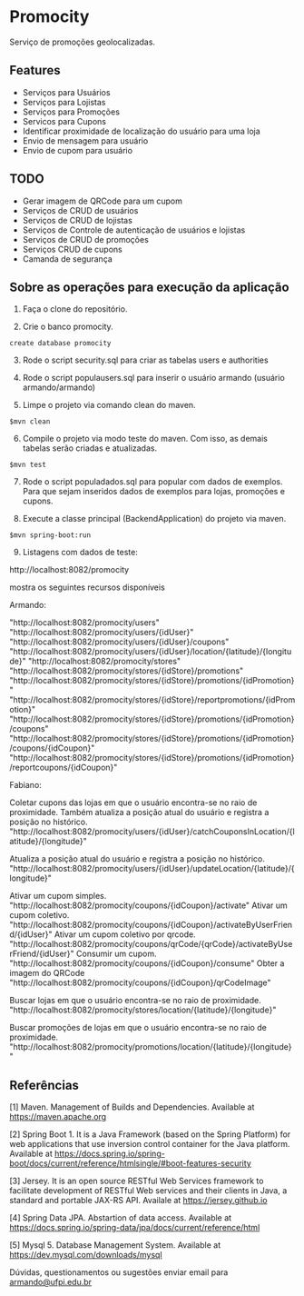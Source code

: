 # Promocity
Serviço de promoções geolocalizadas. 

Features
---

* Serviços para Usuários
* Serviços para Lojistas
* Serviços para Promoções
* Servicos para Cupons
* Identificar proximidade de localização do usuário para uma loja
* Envio de mensagem para usuário
* Envio de cupom para usuário

TODO
--- 

* Gerar imagem de QRCode para um cupom
* Serviços de CRUD de usuários
* Serviços de CRUD de lojistas
* Serviços de Controle de autenticação de usuários e lojistas
* Serviços de CRUD de promoções
* Serviços CRUD de cupons
* Camanda de segurança

Sobre as operações para execução da aplicação
---

1. Faça o clone do repositório.

2. Crie o banco promocity.
```
create database promocity
```
3. Rode o script security.sql para criar as tabelas users e authorities

4. Rode o script populausers.sql para inserir o usuário armando (usuário armando/armando)

5. Limpe o projeto via comando clean do maven.
```
$mvn clean
```
6. Compile o projeto via modo teste do maven. Com isso, as demais tabelas serão criadas e atualizadas. 
```
$mvn test
```
7. Rode o script populadados.sql para popular com dados de exemplos. Para que sejam inseridos dados de exemplos para lojas, promoções e cupons. 

8. Execute a classe principal (BackendApplication) do projeto via maven. 
```
$mvn spring-boot:run
```
9. Listagens com dados de teste:

http://localhost:8082/promocity 

mostra os seguintes recursos disponíveis

Armando:

"http://localhost:8082/promocity/users"
"http://localhost:8082/promocity/users/{idUser}"
"http://localhost:8082/promocity/users/{idUser}/coupons"
"http://localhost:8082/promocity/users/{idUser}/location/{latitude}/{longitude}"
"http://localhost:8082/promocity/stores"
"http://localhost:8082/promocity/stores/{idStore}/promotions"
"http://localhost:8082/promocity/stores/{idStore}/promotions/{idPromotion}"
"http://localhost:8082/promocity/stores/{idStore}/reportpromotions/{idPromotion}"
"http://localhost:8082/promocity/stores/{idStore}/promotions/{idPromotion}/coupons"
"http://localhost:8082/promocity/stores/{idStore}/promotions/{idPromotion}/coupons/{idCoupon}"
"http://localhost:8082/promocity/stores/{idStore}/promotions/{idPromotion}/reportcoupons/{idCoupon}"

Fabiano:

Coletar cupons das lojas em que o usuário encontra-se no raio de proximidade. Também atualiza a posição atual do usuário e registra a posição no histórico.
"http://localhost:8082/promocity/users/{idUser}/catchCouponsInLocation/{latitude}/{longitude}"

Atualiza a posição atual do usuário e registra a posição no histórico.
"http://localhost:8082/promocity/users/{idUser}/updateLocation/{latitude}/{longitude}"

Ativar um cupom simples.
"http://localhost:8082/promocity/coupons/{idCoupon}/activate"
Ativar um cupom coletivo.
"http://localhost:8082/promocity/coupons/{idCoupon}/activateByUserFriend/{idUser}"
Ativar um cupom coletivo por qrcode.
"http://localhost:8082/promocity/coupons/qrCode/{qrCode}/activateByUserFriend/{idUser}"
Consumir um cupom.
"http://localhost:8082/promocity/coupons/{idCoupon}/consume"
Obter a imagem do QRCode
"http://localhost:8082/promocity/coupons/{idCoupon}/qrCodeImage"

Buscar lojas em que o usuário encontra-se no raio de proximidade.
"http://localhost:8082/promocity/stores/location/{latitude}/{longitude}"

Buscar promoções de lojas em que o usuário encontra-se no raio de proximidade.
"http://localhost:8082/promocity/promotions/location/{latitude}/{longitude}"

Referências
---

[1] Maven. Management of Builds and Dependencies. Available at https://maven.apache.org

[2] Spring Boot 1. It is a Java Framework (based on the Spring Platform) for web applications that use inversion control container for the Java platform. Available at https://docs.spring.io/spring-boot/docs/current/reference/htmlsingle/#boot-features-security

[3] Jersey. It is an open source RESTful Web Services framework to facilitate development of RESTful Web services and their clients in Java, a standard and portable JAX-RS API. Availale at https://jersey.github.io 

[4] Spring Data JPA. Abstartion of data access. Available at https://docs.spring.io/spring-data/jpa/docs/current/reference/html

[5] Mysql 5. Database Management System. Available at https://dev.mysql.com/downloads/mysql

Dúvidas, questionamentos ou sugestões enviar email para armando@ufpi.edu.br
